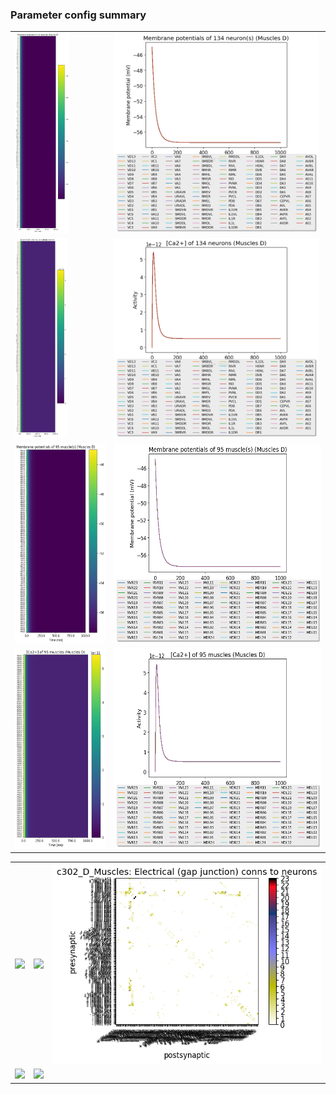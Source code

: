 ### Parameter config summary 
<table>

<tr>
  <td><a href="neurons_D_Muscles.png"><img alt=" " src="neurons_D_Muscles.png" height="320"/></a></td>
  <td><a href="traces_neuron_Muscles_D.png"><img alt=" " src="traces_neuron_Muscles_D.png" height="320"/></a></td>
</tr>

<tr>
  <td><a href="neuron_activity_D_Muscles.png"><img alt=" " src="neuron_activity_D_Muscles.png" height="320"/></a></td>
  <td><a href="traces_neuron_activity_Muscles_D.png"><img alt=" " src="traces_neuron_activity_Muscles_D.png" height="320"/></a></td>
</tr>

<tr>
  <td><a href="muscles_D_Muscles.png"><img alt=" " src="muscles_D_Muscles.png" height="320"/></a></td>
  <td><a href="traces_muscles_Muscles_D.png"><img alt=" " src="traces_muscles_Muscles_D.png" height="320"/></a></td>
</tr>

<tr>
  <td><a href="muscle_activity_D_Muscles.png"><img alt=" " src="muscle_activity_D_Muscles.png" height="320"/></a></td>
  <td><a href="traces_muscles_activity_Muscles_D.png"><img alt=" " src="traces_muscles_activity_Muscles_D.png" height="320"/></a></td>
</tr>
</table>
<table>

<tr><td><a href="c302_D_Muscles_exc_to_neurons.png"><img alt=" " src="c302_D_Muscles_exc_to_neurons.png" height="320"/></a></td>

  <td><a href="c302_D_Muscles_inh_to_neurons.png"><img alt=" " src="c302_D_Muscles_inh_to_neurons.png" height="320"/></a></td>

  <td><a href="c302_D_Muscles_elec_neurons_neurons.png"><img alt=" " src="c302_D_Muscles_elec_neurons_neurons.png" height="320"/></a></td></tr>

<tr><td><a href="c302_D_Muscles_exc_to_muscles.png"><img alt=" " src="c302_D_Muscles_exc_to_muscles.png" height="320"/></a></td>

  <td><a href="c302_D_Muscles_inh_to_muscles.png"><img alt=" " src="c302_D_Muscles_inh_to_muscles.png" height="320"/></a></td></tr>
</table>
